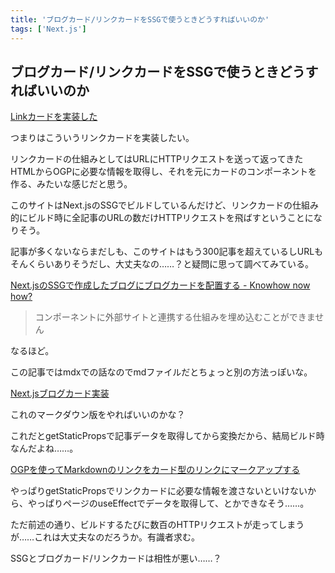 ```yaml
---
title: 'ブログカード/リンクカードをSSGで使うときどうすればいいのか'
tags: ['Next.js']
---
```


## ブログカード/リンクカードをSSGで使うときどうすればいいのか

[Linkカードを実装した](https://blog.owlcode.net/posts/20211016-linkcard)

つまりはこういうリンクカードを実装したい。

リンクカードの仕組みとしてはURLにHTTPリクエストを送って返ってきたHTMLからOGPに必要な情報を取得し、それを元にカードのコンポーネントを作る、みたいな感じだと思う。

このサイトはNext.jsのSSGでビルドしているんだけど、リンクカードの仕組み的にビルド時に全記事のURLの数だけHTTPリクエストを飛ばすということになりそう。

記事が多くないならまだしも、このサイトはもう300記事を超えているしURLもそんくらいありそうだし、大丈夫なの……？と疑問に思って調べてみている。

[Next\.jsのSSGで作成したブログにブログカードを配置する \- Knowhow now how?](https://raykeymas.com/posts/nextjs/blogcard)

> コンポーネントに外部サイトと連携する仕組みを埋め込むことができません

なるほど。

この記事ではmdxでの話なのでmdファイルだとちょっと別の方法っぽいな。

[Next\.jsブログカード実装](https://zenn.dev/hirokikameda/scraps/e272fd3d806cb4)

これのマークダウン版をやればいいのかな？

これだとgetStaticPropsで記事データを取得してから変換だから、結局ビルド時なんだよね……。

[OGPを使ってMarkdownのリンクをカード型のリンクにマークアップする](https://silurus.dev/articles/pO0Neonv8xwbuEnZigMNf)

やっぱりgetStaticPropsでリンクカードに必要な情報を渡さないといけないから、やっぱりページのuseEffectでデータを取得して、とかできなそう……。

ただ前述の通り、ビルドするたびに数百のHTTPリクエストが走ってしまうが……これは大丈夫なのだろうか。有識者求む。

SSGとブログカード/リンクカードは相性が悪い……？
